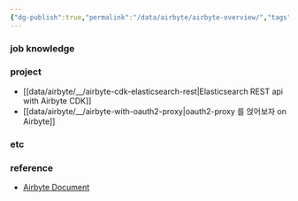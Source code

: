 ```yaml
---
{"dg-publish":true,"permalink":"/data/airbyte/airbyte-overview/","tags":["overview","airbyte"],"dgHomeLink":true,"dgShowBacklinks":"ture","dgShowLocalGraph":"ture","dgShowInlineTitle":"ture","dgEnableSearch":true,"dgLinkPreview":"ture","dgShowTags":"ture"}
---
```




### job knowledge


### project


- [[data/airbyte/__/airbyte-cdk-elasticsearch-rest\|Elasticsearch REST api with Airbyte CDK]]
- [[data/airbyte/__/airbyte-with-oauth2-proxy\|oauth2-proxy 를 얹어보자 on Airbyte]]


### etc


### reference


- [Airbyte Document](https://docs.airbyte.com/)